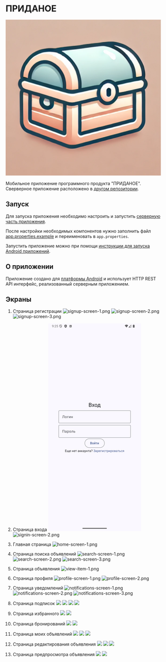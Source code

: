 # ПРИДАНОЕ

![App icon](docs/trousseau-playstore.png)

Мобильное приложение программного продукта "ПРИДАНОЕ". Сверверное приложение расположено в [другом репозитории](https://github.com/Andryss/Trousseau-backend).

## Запуск

Для запуска приложения необходимо настроить и запустить [серверную часть приложения](https://github.com/Andryss/Trousseau-backend#запуск).

После настройки необходимых компонентов нужно заполнить файл [app.properties.example](app/src/main/assets/app.properties.example) и переименовать в `app.properties`.

Запустить приложение можно при помощи [инструкции для запуска Android приложений](https://developer.android.com/build/building-cmdline).

## О приложении

Приложение создано для [платформы Android](https://developer.android.com/develop) и использует HTTP REST API интерфейс, реализованный серверным приложением.

## Экраны

1. Страница регистрации
  ![signup-screen-1.png](docs/signup-screen-1.png)
  ![signup-screen-2.png](docs/signup-screen-2.png)
  ![signup-screen-3.png](docs/signup-screen-3.png)

2. Страница входа
  ![signin-screen-1.png](docs/signin-screen-1.png)
  ![signin-screen-2.png](docs/signin-screen-2.png)

3. Главная страница
  ![home-screen-1.png](docs/home-screen-1.png)

4. Страница поиска объявлений
  ![search-screen-1.png](docs/search-screen-1.png)
  ![search-screen-2.png](docs/search-screen-2.png)
  ![search-screen-3.png](docs/search-screen-3.png)

5. Страница объявления
  ![view-item-1.png](docs/view-item-1.png)

6. Страница профиля
  ![profile-screen-1.png](docs/profile-screen-1.png)
  ![profile-screen-2.png](docs/profile-screen-2.png)

7. Страница уведомлений
  ![notifications-screen-1.png](docs/notifications-screen-1.png)
  ![notifications-screen-2.png](docs/notifications-screen-2.png)
  ![notifications-screen-3.png](docs/notifications-screen-3.png)

8. Страница подписок
  ![](docs/subscriptions-screen-1.png)
  ![](docs/subscriptions-screen-2.png)
  ![](docs/subscriptions-screen-3.png)
  ![](docs/subscriptions-screen-4.png)

9. Страница избранного
  ![](docs/favourites-screen-1.png)
  ![](docs/favourites-screen-2.png)

10. Страница бронирований
  ![](docs/bookings-screen-1.png)
  ![](docs/bookings-screen-2.png)

11. Страница моих объявлений
  ![](docs/my-items-screen-1.png)
  ![](docs/my-items-screen-2.png)
  ![](docs/my-items-screen-3.png)

12. Страница редактирования объявления
  ![](docs/edit-item-screen-1.png)
  ![](docs/edit-item-screen-2.png)
  ![](docs/edit-item-screen-3.png)

13. Страница предпросмотра объявления
  ![](docs/preview-item-screen-1.png)
  ![](docs/preview-item-screen-2.png)
